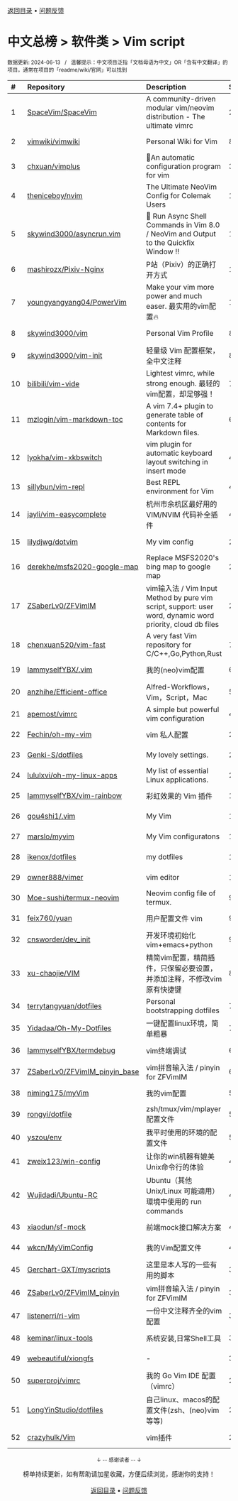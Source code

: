 <a href="https://github.com/GrowingGit/GitHub-Chinese-Top-Charts#github中文排行榜">返回目录</a> • <a href="/content/docs/feedback.md">问题反馈</a>

# 中文总榜 > 软件类 > Vim script
<sub>数据更新: 2024-06-13&nbsp;&nbsp;&nbsp;/&nbsp;&nbsp;&nbsp;温馨提示：中文项目泛指「文档母语为中文」OR「含有中文翻译」的项目，通常在项目的「readme/wiki/官网」可以找到</sub>

|#|Repository|Description|Stars|Updated|
|:-|:-|:-|:-|:-|
|1|[SpaceVim/SpaceVim](https://github.com/SpaceVim/SpaceVim)|A community-driven modular vim/neovim distribution - The ultimate vimrc|20147|2024-06-02|
|2|[vimwiki/vimwiki](https://github.com/vimwiki/vimwiki)|Personal Wiki for Vim|8617|2024-05-27|
|3|[chxuan/vimplus](https://github.com/chxuan/vimplus)|:rocket:An automatic configuration program for vim|3875|2024-06-05|
|4|[theniceboy/nvim](https://github.com/theniceboy/nvim)|The Ultimate NeoVim Config for Colemak Users|1963|2024-06-01|
|5|[skywind3000/asyncrun.vim](https://github.com/skywind3000/asyncrun.vim)|:rocket: Run Async Shell Commands in Vim 8.0 / NeoVim and Output to the Quickfix Window !!|1828|2024-06-11|
|6|[mashirozx/Pixiv-Nginx](https://github.com/mashirozx/Pixiv-Nginx)|P站（Pixiv）的正确打开方式|1704|2024-02-22|
|7|[youngyangyang04/PowerVim](https://github.com/youngyangyang04/PowerVim)|Make your vim more power and much easer. 最实用的vim配置🔥|1570|2024-05-08|
|8|[skywind3000/vim](https://github.com/skywind3000/vim)|Personal Vim Profile|899|2024-06-12|
|9|[skywind3000/vim-init](https://github.com/skywind3000/vim-init)|轻量级 Vim 配置框架，全中文注释|897|2024-05-22|
|10|[bilibili/vim-vide](https://github.com/bilibili/vim-vide)|Lightest vimrc, while strong enough. 最轻的vim配置，却足够强！|787|2024-04-20|
|11|[mzlogin/vim-markdown-toc](https://github.com/mzlogin/vim-markdown-toc)|A vim 7.4+ plugin to generate table of contents for Markdown files.|601|2024-04-15|
|12|[lyokha/vim-xkbswitch](https://github.com/lyokha/vim-xkbswitch)|vim plugin for automatic keyboard layout switching in insert mode|477|2024-03-12|
|13|[sillybun/vim-repl](https://github.com/sillybun/vim-repl)|Best REPL environment for Vim|438|2024-01-16|
|14|[jayli/vim-easycomplete](https://github.com/jayli/vim-easycomplete)|杭州市余杭区最好用的 VIM/NVIM 代码补全插件|404|2024-04-15|
|15|[lilydjwg/dotvim](https://github.com/lilydjwg/dotvim)|My vim config|280|2024-05-24|
|16|[derekhe/msfs2020-google-map](https://github.com/derekhe/msfs2020-google-map)|Replace MSFS2020's bing map to google map|277|2024-04-21|
|17|[ZSaberLv0/ZFVimIM](https://github.com/ZSaberLv0/ZFVimIM)|vim输入法 / Vim Input Method by pure vim script, support: user word, dynamic word priority, cloud db files|201|2024-06-11|
|18|[chenxuan520/vim-fast](https://github.com/chenxuan520/vim-fast)|A very fast Vim repository for C/C++,Go,Python,Rust|76|2024-06-10|
|19|[IammyselfYBX/.vim](https://github.com/IammyselfYBX/.vim)|我的(neo)vim配置|62|2024-05-23|
|20|[anzhihe/Efficient-office](https://github.com/anzhihe/Efficient-office)|Alfred-Workflows，Vim，Script，Mac|57|2024-02-20|
|21|[apemost/vimrc](https://github.com/apemost/vimrc)|A simple but powerful vim configuration|40|2024-05-21|
|22|[Fechin/oh-my-vim](https://github.com/Fechin/oh-my-vim)|vim 私人配置|27|2024-01-31|
|23|[Genki-S/dotfiles](https://github.com/Genki-S/dotfiles)|My lovely settings.|23|2024-04-04|
|24|[lululxvi/oh-my-linux-apps](https://github.com/lululxvi/oh-my-linux-apps)|My list of essential Linux applications.|22|2024-03-12|
|25|[IammyselfYBX/vim-rainbow](https://github.com/IammyselfYBX/vim-rainbow)|彩虹效果的 Vim 插件|17|2024-05-15|
|26|[gou4shi1/.vim](https://github.com/gou4shi1/.vim)|My Vim|15|2024-04-09|
|27|[marslo/myvim](https://github.com/marslo/myvim)|My Vim configuratons |15|2024-05-02|
|28|[ikenox/dotfiles](https://github.com/ikenox/dotfiles)|my dotfiles|11|2024-05-23|
|29|[owner888/vimer](https://github.com/owner888/vimer)|vim editor|11|2024-02-29|
|30|[Moe-sushi/termux-neovim](https://github.com/Moe-sushi/termux-neovim)|Neovim config file of termux.|9|2024-01-23|
|31|[feix760/yuan](https://github.com/feix760/yuan)|用户配置文件 vim|9|2023-12-20|
|32|[cnsworder/dev_init](https://github.com/cnsworder/dev_init)|开发环境初始化 vim+emacs+python|9|2024-01-30|
|33|[xu-chaojie/VIM](https://github.com/xu-chaojie/VIM)|精简vim配置，精简插件，只保留必要设置，并添加注释，不修改vim原有快捷键|8|2024-04-30|
|34|[terrytangyuan/dotfiles](https://github.com/terrytangyuan/dotfiles)|Personal bootstrapping dotfiles |7|2024-06-04|
|35|[Yidadaa/Oh-My-Dotfiles](https://github.com/Yidadaa/Oh-My-Dotfiles)|一键配置linux环境，简单粗暴|7|2024-01-12|
|36|[IammyselfYBX/termdebug](https://github.com/IammyselfYBX/termdebug)|vim终端调试|6|2024-05-13|
|37|[ZSaberLv0/ZFVimIM_pinyin_base](https://github.com/ZSaberLv0/ZFVimIM_pinyin_base)|vim拼音输入法 / pinyin for ZFVimIM|6|2024-02-22|
|38|[niming175/myVim](https://github.com/niming175/myVim)|我的vim配置|5|2024-05-08|
|39|[rongyi/dotfile](https://github.com/rongyi/dotfile)|zsh/tmux/vim/mplayer配置文件|5|2024-02-26|
|40|[yszou/env](https://github.com/yszou/env)|我平时使用的环境的配置文件|5|2024-05-08|
|41|[zweix123/win-config](https://github.com/zweix123/win-config)|让你的win机器有媲美Unix命令行的体验|4|2024-02-29|
|42|[Wujidadi/Ubuntu-RC](https://github.com/Wujidadi/Ubuntu-RC)|Ubuntu（其他 Unix/Linux 可能適用）環境中使用的 run commands|4|2024-03-21|
|43|[xiaodun/sf-mock](https://github.com/xiaodun/sf-mock)|前端mock接口解决方案|4|2024-01-05|
|44|[wkcn/MyVimConfig](https://github.com/wkcn/MyVimConfig)|我的Vim配置文件|4|2024-01-16|
|45|[Gerchart-GXT/myscripts](https://github.com/Gerchart-GXT/myscripts)|这里是本人写的一些有用的脚本|3|2024-01-08|
|46|[ZSaberLv0/ZFVimIM_pinyin](https://github.com/ZSaberLv0/ZFVimIM_pinyin)|vim拼音输入法 / pinyin for ZFVimIM|3|2024-01-12|
|47|[listenerri/ri-vim](https://github.com/listenerri/ri-vim)|一份中文注释齐全的vim配置|3|2024-05-25|
|48|[keminar/linux-tools](https://github.com/keminar/linux-tools)|系统安装,日常Shell工具|3|2024-01-05|
|49|[webeautiful/xiongfs](https://github.com/webeautiful/xiongfs)|-|3|2024-03-12|
|50|[superproj/vimrc](https://github.com/superproj/vimrc)|我的 Go Vim IDE 配置（vimrc）|2|2024-01-31|
|51|[LongYinStudio/dotfiles](https://github.com/LongYinStudio/dotfiles)|自己linux、macos的配置文件(zsh、(neo)vim等等)|2|2024-03-17|
|52|[crazyhulk/Vim](https://github.com/crazyhulk/Vim)|vim插件|2|2024-06-07|

<div align="center">
    <p><sub>↓ -- 感谢读者 -- ↓</sub></p>
    榜单持续更新，如有帮助请加星收藏，方便后续浏览，感谢你的支持！
</div>

<br/>

<div align="center"><a href="https://github.com/GrowingGit/GitHub-Chinese-Top-Charts#github中文排行榜">返回目录</a> • <a href="/content/docs/feedback.md">问题反馈</a></div>
